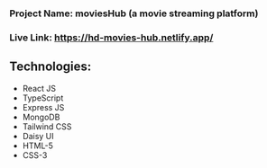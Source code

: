 ### Project Name: moviesHub (a movie streaming platform)
### Live Link: https://hd-movies-hub.netlify.app/

## Technologies:
- React JS
- TypeScript
- Express JS
- MongoDB
- Tailwind CSS
- Daisy UI
- HTML-5
- CSS-3
